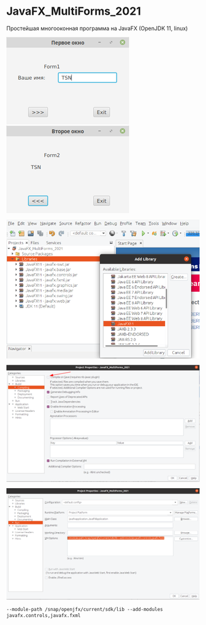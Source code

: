 # JavaFX_MultiForms_2021
Простейшая многооконная программа на JavaFX (OpenJDK 11, linux)

![Screenshot](screenshot1.png)
![Screenshot](screenshot2.png)

![Screenshot](screenshot3.png)

![Screenshot](screenshot4.png)

![Screenshot](screenshot5.png)


```
--module-path /snap/openjfx/current/sdk/lib --add-modules javafx.controls,javafx.fxml 
```
